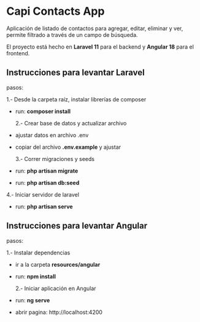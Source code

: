 # Capi Contacts App

Aplicación de listado de contactos para agregar, editar, eliminar y ver, permite filtrado a través de un campo de búsqueda.

El proyecto está hecho en **Laravel 11** para el backend y **Angular 18** para el frontend.

## Instrucciones para levantar Laravel

pasos:

1.- Desde la carpeta raíz, instalar librerías de composer

-   run: **composer install**

    2.- Crear base de datos y actualizar archivo

-   ajustar datos en archivo .env
-   copiar del archivo **.env.example** y ajustar

    3.- Correr migraciones y seeds

-   run: **php artisan migrate**
-   run: **php artisan db:seed**

4.- Iniciar servidor de laravel

-   run: **php artisan serve**

## Instrucciones para levantar Angular

pasos:

1.- Instalar dependencias

-   ir a la carpeta **resources/angular**
-   run: **npm install**

    2.- Iniciar aplicación en Angular

-   run: **ng serve**
-   abrir pagina: http://localhost:4200
